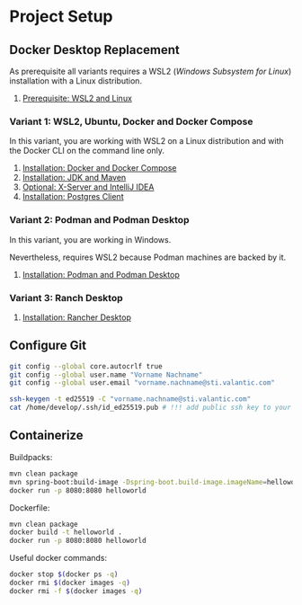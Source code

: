 # Project Setup

## Docker Desktop Replacement

As prerequisite all variants requires a WSL2 (_Windows Subsystem for Linux_) installation with a Linux distribution.

1. [Prerequisite: WSL2 and Linux](docs/wsl2_linux.md)

### Variant 1: WSL2, Ubuntu, Docker and Docker Compose

In this variant, you are working with WSL2 on a Linux distribution and with the Docker CLI on the command line only.

1. [Installation: Docker and Docker Compose](docs/docker.md)
2. [Installation: JDK and Maven](docs/jdk)
3. [Optional: X-Server and IntelliJ IDEA](docs/xserver)
4. [Installation: Postgres Client](docs/postgres.md)

### Variant 2: Podman and Podman Desktop

In this variant, you are working in Windows.

Nevertheless, requires WSL2 because Podman machines are backed by it.

1. [Installation: Podman and Podman Desktop](docs/podman.md)

### Variant 3: Ranch Desktop

1. [Installation: Rancher Desktop](docs/rancher.md)

## Configure Git

```bash
git config --global core.autocrlf true
git config --global user.name "Vorname Nachname"
git config --global user.email "vorname.nachname@sti.valantic.com"
```

```bash
ssh-keygen -t ed25519 -C "vorname.nachname@sti.valantic.com"
cat /home/develop/.ssh/id_ed25519.pub # !!! add public ssh key to your gitlab server account
```

## Containerize

Buildpacks:

```bash
mvn clean package
mvn spring-boot:build-image -Dspring-boot.build-image.imageName=helloworld
docker run -p 8080:8080 helloworld
```

Dockerfile:

```bash
mvn clean package
docker build -t helloworld .
docker run -p 8080:8080 helloworld
```

Useful docker commands:

```bash
docker stop $(docker ps -q)
docker rmi $(docker images -q)
docker rmi -f $(docker images -q)
```
